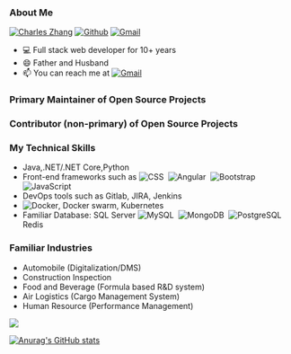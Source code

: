 

### About Me
[![Charles Zhang](https://img.shields.io/badge/Charles-Zhang-orange?style=flat&labelColor=black&logo=github&logoColor=white)](https://gitstats.me/weisenzcharles)
[![Github](https://img.shields.io/badge/-GithubStats-black?style=flat&labelColor=black&logo=github&logoColor=white)](https://gitstats.me/weisenzcharles)
[![Gmail](https://img.shields.io/badge/-weisenzcharles@gmail.com-c14438?style=flat&logo=Gmail&logoColor=white)](mailto:weisenzcharles@gmail.com)

- 💻 Full stack web developer for 10+ years
- 😄 Father and Husband
- 📫 You can reach me at [![Gmail](https://img.shields.io/badge/-weisenzcharles@gmail.com-c14438?style=flat&logo=Gmail&logoColor=white)](mailto:weisenzcharles@gmail.com)

### Primary Maintainer of Open Source Projects

### Contributor (non-primary) of Open Source Projects


### My Technical Skills
- Java,.NET/.NET Core,Python
- Front-end frameworks such as 
![CSS](https://img.shields.io/badge/-CSS-05122A?style=flat&logo=CSS3&logoColor=1572B6)&nbsp;
![Angular](https://img.shields.io/badge/-Angular-red?style=flat&logo=angular)&nbsp;
![Bootstrap](https://img.shields.io/badge/-Bootstrap-563D7C?style=flat&logo=bootstrap)&nbsp;
![JavaScript](https://img.shields.io/badge/-JavaScript-black?style=flat&logo=javascript) 
- DevOps tools such as Gitlab, JIRA, Jenkins
- ![Docker](https://img.shields.io/badge/-Docker-black?style=flat&logo=docker), Docker swarm, Kubernetes
- Familiar Database: SQL Server ![MySQL](https://img.shields.io/badge/-MySQL-black?style=flat&logo=mysql)&nbsp;
![MongoDB](https://img.shields.io/badge/-MongoDB-FCA121?style=flat&logo=mongodb)&nbsp;
![PostgreSQL](https://img.shields.io/badge/-PostgreSQL-05122A?style=flat&logo=postgresql&logoColor=336791)&nbsp; Redis



### Familiar Industries
- Automobile (Digitalization/DMS)
- Construction Inspection
- Food and Beverage (Formula based R&D system)
- Air Logistics (Cargo Management System)
- Human Resource (Performance Management)

![](https://komarev.com/ghpvc/?username=weisenzcharles&color=blue&style=flat-square&label=Visit+Stats)


<!--
### Hi there 👋
**weisenzcharles/weisenzcharles** is a ✨ _special_ ✨ repository because its `README.md` (this file) appears on your GitHub profile.

Here are some ideas to get you started:

- 🔭 I’m currently working on ...
- 🌱 I’m currently learning ...
- 👯 I’m looking to collaborate on ...
- 🤔 I’m looking for help with ...
- 💬 Ask me about ...
- 📫 How to reach me: ...
- 😄 Pronouns: ...
- ⚡ Fun fact: ...
-->
[![Anurag's GitHub stats](https://github-readme-stats.vercel.app/api?username=weisenzcharles)](https://github.com/weisenzcharles)
